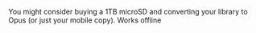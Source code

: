 You might consider buying a 1TB microSD and converting your library to Opus (or just your mobile copy). Works offline
